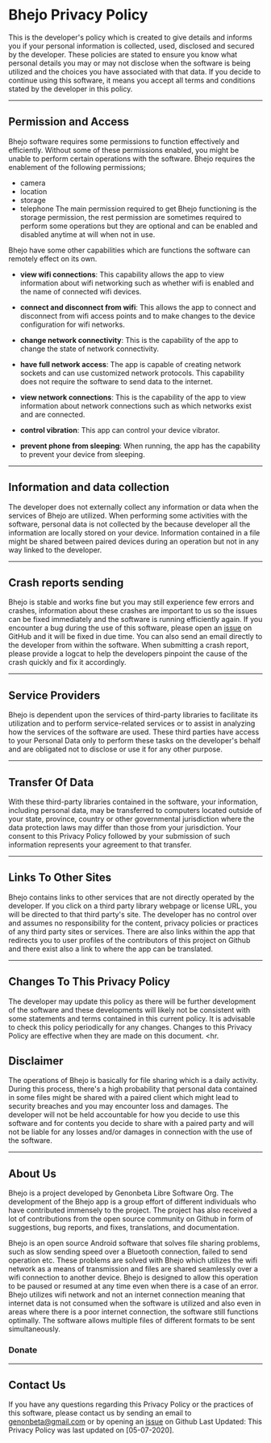 # Bhejo Privacy Policy
This is the developer's policy which is created to give details and informs you if your personal information is collected, used, disclosed and secured by the developer. These policies are stated to ensure you know what personal details you may or may not disclose when the software is being utilized and the choices you have associated with that data. If you decide to continue using this software, it means you accept all terms and conditions stated by the developer in this policy. <hr>

## Permission and Access

Bhejo software requires some permissions to function effectively and efficiently. Without some of these permissions enabled, you might be unable to perform certain operations with the software.
Bhejo requires the enablement of the following permissions;
- camera
- location
- storage
- telephone
The main permission required to get Bhejo functioning is the storage permission, the rest permission are sometimes required to perform some operations but they are optional and can be enabled and disabled anytime at will when not in use.

Bhejo have some other capabilities which are functions the software can remotely effect on its own.

- **view wifi connections**: This capability allows the app to view information about wifi networking such as whether wifi is enabled and the name of connected wifi devices.

- **connect and disconnect from wifi**: This allows the app to connect and disconnect from wifi access points and to make changes to the device configuration for wifi networks.

- **change network connectivity**: This is the capability of the app to change the state of network connectivity.

- **have full network access**: The app is capable of creating network sockets and can use customized network protocols. This capability does not require the software to send data to the internet.

- **view network connections**: This is the capability of the app to view information about network connections such as which networks exist and are connected.

- **control vibration**: This app can control your device vibrator.

- **prevent phone from sleeping**: When running, the app has the capability to prevent your device from sleeping.  

<hr>

## Information and data collection

The developer does not externally collect any information or data when the services of Bhejo are utilized. When performing some activities with the software, personal data is not collected by the because developer all the information are locally stored on your device. Information contained in a file might be shared between paired devices during an operation but not in any way linked to the developer. 
<hr>

## Crash reports sending

Bhejo is stable and works fine but you may still experience few errors and crashes, information about these crashes are important to us so the issues can be fixed immediately and the software is running efficiently again.
If you encounter a bug during the use of this software, please open an [issue](https://github.com/BharatAppsOfficial/Bhejo/issues/new) on GitHub and it will be fixed in due time. You can also send an email directly to the developer from within the software. When submitting a crash report, please provide a logcat to help the developers pinpoint the cause of the crash quickly and fix it accordingly. <hr>

## Service Providers

Bhejo is dependent upon the services of third-party libraries to facilitate its utilization and to perform service-related services or to assist in analyzing how the services of the software are used.
These third parties have access to your Personal Data only to perform these tasks on the developer's behalf and are obligated not to disclose or use it for any other purpose. <hr>


## Transfer Of Data

With these third-party libraries contained in the software, your information, including personal data, may be transferred to computers located outside of your state, province, country or other governmental jurisdiction where the data protection laws may differ than those from your jurisdiction. Your consent to this Privacy Policy followed by your submission of such information represents your agreement to that transfer. <hr>

## Links To Other Sites

Bhejo contains links to other services that are not directly operated by the developer. If you click on a third party library webpage or license URL, you will be directed to that third party's site.
The developer has no control over and assumes no responsibility for the content, privacy policies or practices of any third party sites or services.
There are also links within the app that redirects you to user profiles of the contributors of this project on Github and there exist also a link to where the app can be translated. <hr>

## Changes To This Privacy Policy

The developer may update this policy as there will be further development of the software and these developments will likely not be consistent with some statements and terms contained in this current policy.
It is advisable to check this policy periodically for any changes. Changes to this Privacy Policy are effective when they are made on this document. <hr.

## Disclaimer

The operations of Bhejo is basically for file sharing which is a daily activity. During this process, there's a high probability that personal data contained in some files might be shared with a paired client which might lead to security breaches and you may encounter loss and damages. The developer will not be held accountable for how you decide to use this software and for contents you decide to share with a paired party and will not be liable for any losses and/or damages in connection with the use of the software. <hr>

## About Us

Bhejo is a project developed by Genonbeta Libre Software Org. The development of the Bhejo app is a group effort of different individuals who have contributed immensely to the project. The project has also received a lot of contributions from the open source community on Github in form of suggestions, bug reports, and fixes, translations, and documentation.

Bhejo is an open source Android software that solves file sharing problems, such as slow sending speed over a Bluetooth connection, failed to send operation etc. These problems are solved with Bhejo which utilizes the wifi network as a means of transmission and files are shared seamlessly over a wifi connection to another device. Bhejo is designed to allow this operation to be paused or resumed at any time even when there is a case of an error. Bhejo utilizes wifi network and not an internet connection meaning that internet data is not consumed when the software is utilized and also even in areas where there is a poor internet connection, the software still functions optimally.
The software allows multiple files of different formats to be sent simultaneously.

### Donate

<hr>

## Contact Us

If you have any questions regarding this Privacy Policy or the practices of this software, please contact us by sending an email to genonbeta@gmail.com or by opening an [issue](https://github.com/BharatAppsOfficial/Bhejo/issues/new) on Github
Last Updated: This Privacy Policy was last updated on [05-07-2020].
 
